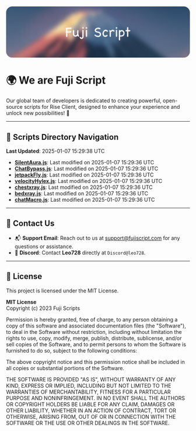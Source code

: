 ![Banner](.github/b.webp)

# 🌍 **We are Fuji Script**

Our global team of developers is dedicated to creating powerful, open-source scripts for Rise Client, designed to enhance your experience and unlock new possibilities! 🌟

---
<!-- SCRIPTS_NAVIGATION_START -->
## 📂 **Scripts Directory Navigation**

**Last Updated**: 2025-01-07 15:29:38 UTC

- **[SilentAura.js](scripts/SilentAura.js)**: Last modified on 2025-01-07 15:29:36 UTC
- **[ChatBypass.js](scripts/ChatBypass.js)**: Last modified on 2025-01-07 15:29:36 UTC
- **[jetpackFly.js](scripts/jetpackFly.js)**: Last modified on 2025-01-07 15:29:36 UTC
- **[velocityHylex.js](scripts/velocityHylex.js)**: Last modified on 2025-01-07 15:29:36 UTC
- **[chestxray.js](scripts/chestxray.js)**: Last modified on 2025-01-07 15:29:36 UTC
- **[bedxray.js](scripts/bedxray.js)**: Last modified on 2025-01-07 15:29:36 UTC
- **[chatMacro.js](scripts/chatMacro.js)**: Last modified on 2025-01-07 15:29:36 UTC

<!-- SCRIPTS_NAVIGATION_END -->

---

## 💬 **Contact Us**  
- 📬 **Support Email**: Reach out to us at [support@fujiscript.com](mailto:support@fujiscript.com) for any questions or assistance.  
- 💬 **Discord**: Contact **Leo728** directly at `Discord@leo728`.

---

## 📜 **License**

This project is licensed under the MIT License.  

**MIT License**  
Copyright (c) 2023 Fuji Scripts  

Permission is hereby granted, free of charge, to any person obtaining a copy of this software and associated documentation files (the "Software"), to deal in the Software without restriction, including without limitation the rights to use, copy, modify, merge, publish, distribute, sublicense, and/or sell copies of the Software, and to permit persons to whom the Software is furnished to do so, subject to the following conditions:  

The above copyright notice and this permission notice shall be included in all copies or substantial portions of the Software.  

THE SOFTWARE IS PROVIDED "AS IS", WITHOUT WARRANTY OF ANY KIND, EXPRESS OR IMPLIED, INCLUDING BUT NOT LIMITED TO THE WARRANTIES OF MERCHANTABILITY, FITNESS FOR A PARTICULAR PURPOSE AND NONINFRINGEMENT. IN NO EVENT SHALL THE AUTHORS OR COPYRIGHT HOLDERS BE LIABLE FOR ANY CLAIM, DAMAGES OR OTHER LIABILITY, WHETHER IN AN ACTION OF CONTRACT, TORT OR OTHERWISE, ARISING FROM, OUT OF OR IN CONNECTION WITH THE SOFTWARE OR THE USE OR OTHER DEALINGS IN THE SOFTWARE.  
